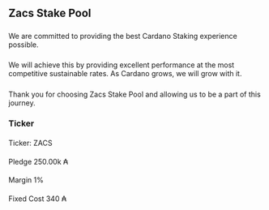 ## Zacs Stake Pool

#####
We are committed to providing the best Cardano Staking experience possible. 
#####
We will achieve this by providing excellent performance at the most competitive sustainable rates. As Cardano grows, we will grow with it. 
#####
Thank you for choosing Zacs Stake Pool and allowing us to be a part of this journey.

### Ticker

####
Ticker: ZACS
####
Pledge 250.00k ₳
####
Margin 1%
####
Fixed Cost 340 ₳

